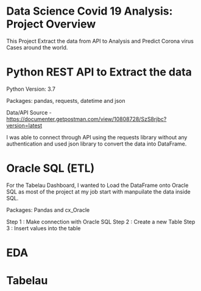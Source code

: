 # Data Science Covid 19 Analysis: Project Overview
This Project Extract the data from API to Analysis and Predict Corona virus Cases around the world.

# Python REST API to Extract the data 

Python Version: 3.7

Packages: pandas, requests, datetime and json

Data/API Source -  https://documenter.getpostman.com/view/10808728/SzS8rjbc?version=latest

I was able to connect through API using the requests library without any authentication and used json library to convert the data into DataFrame. 

# Oracle SQL (ETL)

For the Tabelau Dashboard, I wanted to Load the DataFrame onto Oracle SQL as most of the project at my job start with manpuilate the data inside SQL.

Packages: Pandas and cx_Oracle

Step 1 : Make connection with Oracle SQL
Step 2 : Create a new Table
Step 3 : Insert values into the table

# EDA 


# Tabelau 
